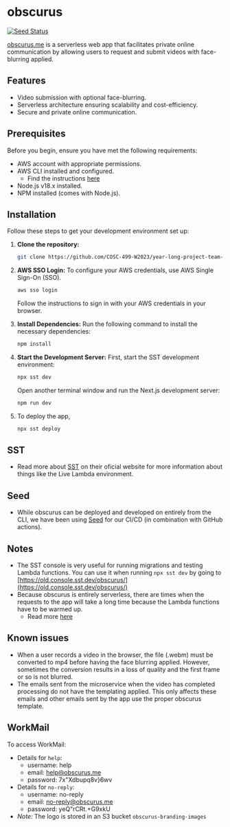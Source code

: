 
# obscurus

[![Seed Status](https://api.seed.run/imightbejan/year-long-project-team-9/stages/prod/build_badge)](https://console.seed.run/imightbejan/year-long-project-team-9)

[obscurus.me](https://obscurus.me) is a serverless web app that facilitates private online communication by allowing users to request and submit videos with face-blurring applied.

## Features

- Video submission with optional face-blurring.
- Serverless architecture ensuring scalability and cost-efficiency.
- Secure and private online communication.

## Prerequisites

Before you begin, ensure you have met the following requirements:
- AWS account with appropriate permissions.
- AWS CLI installed and configured.
   - Find the instructions [here](https://docs.aws.amazon.com/cli/latest/userguide/cli-configure-sso.html)
- Node.js v18.x installed.
- NPM installed (comes with Node.js).

## Installation

Follow these steps to get your development environment set up:

1. **Clone the repository:**
   ```bash
   git clone https://github.com/COSC-499-W2023/year-long-project-team-9.git
   ```

2. **AWS SSO Login:**
   To configure your AWS credentials, use AWS Single Sign-On (SSO).
   ```bash
   aws sso login
   ```
   Follow the instructions to sign in with your AWS credentials in your browser.


3. **Install Dependencies:**
   Run the following command to install the necessary dependencies:
   ```bash
   npm install
   ```

4. **Start the Development Server:**
   First, start the SST development environment:
   ```bash
   npx sst dev
   ```
   Open another terminal window and run the Next.js development server:
   ```bash
   npm run dev
   ```

5. To deploy the app,
   ```bash
   npx sst deploy
   ```

## SST

- Read more about [SST](https://sst.dev) on their oficial website for more information about things like the Live Lambda environment.

## Seed

- While obscurus can be deployed and developed on entirely from the CLI, we have been using [Seed](https://https://seed.run/) for our CI/CD (in combination with GitHub actions).

## Notes

- The SST console is very useful for running migrations and testing Lambda functions. You can use it when running `npx sst dev` by going to [https://old.console.sst.dev/obscurus/](https://old.console.sst.dev/obscurus/)
- Because obscurus is entirely serverless, there are times when the requests to the app will take a long time because the Lambda functions have to be warmed up.
    - Read more [here](https://docs.aws.amazon.com/lambda/latest/operatorguide/execution-environments.html)


## Known issues

- When a user records a video in the browser, the file (.webm) must be converted to mp4 before having the face blurring applied. However, sometimes the conversion results in a loss of quality and the first frame or so is not blurred.
- The emails sent from the microservice when the video has completed processing do not have the templating applied. This only affects these emails and other emails sent by the app use the proper obscurus template.


## WorkMail
To access WorkMail:
- Details for `help`:
    - username: help
    - email: help@obscurus.me
    - password: 7x"Xdbupq8v}6wv
- Details for `no-reply`:
    - username: no-reply
    - email: no-reply@obscurus.me
    - password: yeQ"rCRt.+G9xkU
- *Note:* The logo is stored in an S3 bucket `obscurus-branding-images`
